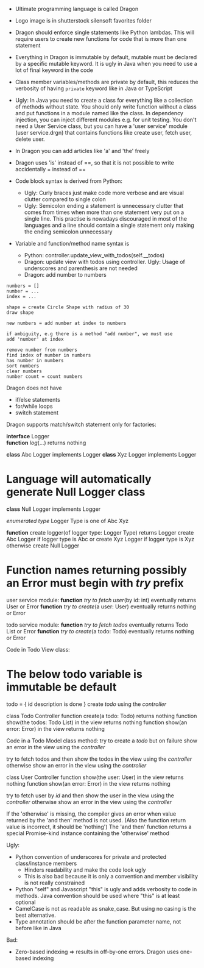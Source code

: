 - Ultimate programming language is called Dragon
- Logo image is in shutterstock silensoft favorites folder

- Dragon should enforce single statements like Python lambdas. This will require users to create new functions
  for code that is more than one statement
- Everything in Dragon is immutable by default, mutable must be declared by a specific mutable keyword. It is ugly
  in Java when you need to use a lot of final keyword in the code
- Class member variables/methods are private by default, this reduces the verbosity of having `private` keyword like in Java
  or TypeScript
- Ugly: In Java you need to create a class for everything like a collection of methods without state. You should only write
  function without a class and put functions in a module named like the class. In dependency injection, you can inject different
  modules e.g. for unit testing. You don't need a User Service class, but you can have a 'user service' module (user service.drgn) that contains
  functions like create user, fetch user, delete user.
- In Dragon you can add articles like 'a' and 'the' freely
- Dragon uses 'is' instead of ==, so that it is not possible to write accidentally = instead of ==

- Code block syntax is derived from Python:
  - Ugly: Curly braces just make code more verbose and are visual clutter compared to single colon
  - Ugly: Semicolon ending a statement is unnecessary clutter that comes from times when more than one statement
    very put on a single line. This practise is nowadays discouraged in most of the languages and a line should
    contain a single statement only making the ending semicolon unnecessary

- Variable and function/method name syntax is 
  - Python: controller.update_view_with_todos(self.__todos)
  - Dragon: update view with todos using controller. Ugly: Usage of underscores and parenthesis are not needed
  - Dragon: add number to numbers

```
numbers = []
number = ...
index = ...

shape = create Circle Shape with radius of 30
draw shape

new numbers = add number at index to numbers

if ambiguity, e.g there is a method "add number", we must use
add 'number' at index

remove number from numbers
find index of number in numbers
has number in numbers
sort numbers
clear numbers
number count = count numbers
```

Dragon does not have
- if/else statements
- for/while loops
- switch statement

Dragon supports match/switch statement only for factories:

**interface** Logger<br/>
    **function** _log_(...) returns nothing

**class** Abc Logger implements Logger
**class** Xyz Logger implements Logger

# Language will automatically generate Null Logger class
**class** Null Logger implements Logger

*enumerated type* Logger Type is one of
    Abc
    Xyz

**function** create logger(of logger type: Logger Type) returns Logger
    create Abc Logger if logger type is Abc or
    create Xyz Logger if logger type is Xyz
    otherwise create Null Logger

# Function names returning possibly an Error must begin with _try_ prefix

user service module:
**function** _try to fetch user_(by id: int) eventually returns User or Error
**function** _try to create_(a user: User) eventually returns nothing or Error

todo service module:
**function** _try to fetch todos_ eventually returns Todo List or Error
**function** _try to create_(a todo: Todo) eventually returns nothing or Error

Code in Todo View class:

# The below todo variable is immutable be default
todo = {
    id
    description
    is done
}
create _todo_ using the _controller_

class Todo Controller
    function create(a todo: Todo) returns nothing
    function show(the todos: Todo List) in the view returns nothing
    function show(an error: Error) in the view returns nothing

Code in a Todo Model class method:
try to create a _todo_
but on failure show an error in the view using the _controller_

try to fetch todos
and then show the todos in the view using the _controller_
otherwise show an error in the view using the _controller_

class User Controller
    function show(the user: User) in the view returns nothing
    function show(an error: Error) in the view returns nothing

try to fetch user by _id_
and then show the user in the view using the _controller_
otherwise show an error in the view using the _controller_

If the 'otherwise' is missing, the compiler gives an error when value returned by the 'and then' method
is not used. (Also the function return value is incorrect, it should be 'nothing') The 'and then' function returns 
a special Promise-kind instance containing the 'otherwise' method

Ugly:
  - Python convention of underscores for private and protected class/instance members
    - Hinders readability and make the code look ugly
    - This is also bad because it is only a convention and member visibility is not really constrained
  - Python "self" and Javascript "this" is ugly and adds verbosity to code in methods. Java convention should be
    used where "this" is at least optional
  - CamelCase is not as readable as snake_case. But using no casing is the best alternative. 
  - Type annotation should be after the function parameter name, not before like in Java


Bad:
- Zero-based indexing => results in off-by-one errors. Dragon uses one-based indexing